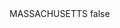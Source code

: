 <?xml version="1.0" encoding="UTF-8"?>
<CustomMetadata xmlns="http://soap.sforce.com/2006/04/metadata">
    <label>MASSACHUSETTS</label>
    <protected>false</protected>
</CustomMetadata>
